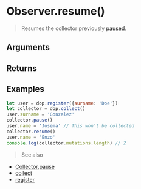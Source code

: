 # Observer.resume()

> Resumes the collector previously [paused](/api/javascript/Collector-pause).


## Arguments

## Returns



## Examples


```js
let user = dop.register({surname: 'Doe'})
let collector = dop.collect()
user.surname = 'Gonzalez'
collector.pause()
user.name = 'Josema' // This won't be collected
collector.resume()
user.name = 'Enzo'
console.log(collector.mutations.length) // 2
```


> See also
- [Collector.pause](/api/javascript/Collector-pause)
- [collect](/api/javascript/collect)
- [register](/api/javascript/register)